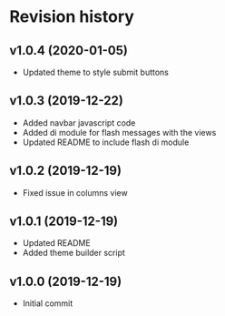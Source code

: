 Revision history
=================================



v1.0.4 (2020-01-05)
---------------------------------
* Updated theme to style submit buttons



v1.0.3 (2019-12-22)
---------------------------------
* Added navbar javascript code
* Added di module for flash messages with the views
* Updated README to include flash di module



v1.0.2 (2019-12-19)
---------------------------------
* Fixed issue in columns view



v1.0.1 (2019-12-19)
---------------------------------
* Updated README
* Added theme builder script



v1.0.0 (2019-12-19)
---------------------------------
* Initial commit
